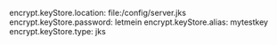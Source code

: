 encrypt.keyStore.location: file:/config/server.jks
encrypt.keyStore.password: letmein
encrypt.keyStore.alias: mytestkey
encrypt.keyStore.type: jks